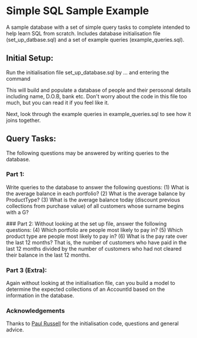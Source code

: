 # Simple SQL Sample Example

A sample database with a set of simple query tasks to complete intended to help learn SQL from scratch. Includes database initialisation file (set_up_datbase.sql) and a set of example queries (example_queries.sql).


## Initial Setup:

Run the initialisation file set_up_database.sql by ... and entering the command
>>
This will build and populate a database of people and their perosonal details including name, D.O.B, bank etc.
Don't worry about the code in this file too much, but you can read it if you feel like it.

Next, look through the example queries in example_queries.sql to see how it joins together.


## Query Tasks:

The following questions may be answered by writing queries to the database.

### Part 1:
Write queries to the database to answer the following questions:
(1) What is the average balance in each portfolio?
(2) What is the average balance by ProductType?
(3) What is the average balance today (discount previous collections from purchase value) of all customers whose surname begins with a G?

### Part 2:
Without looking at the set up file, answer the following questions:
(4) Which portfolio are people most likely to pay in?
(5) Which product type are people most likely to pay in?
(6) What is the pay rate over the last 12 months? That is, the number of customers who have paid in the last 12 months divided by the number of customers who had not cleared their balance in the last 12 months.

### Part 3 (Extra):
Again without looking at the initialisation file, can you build a model to determine the expected collections of an AccountId based on the information in the database.


### Acknowledgements
Thanks to [Paul Russell](https://github.com/pt-russell "Paul Russell Github") for the initialisation code, questions and general advice.
